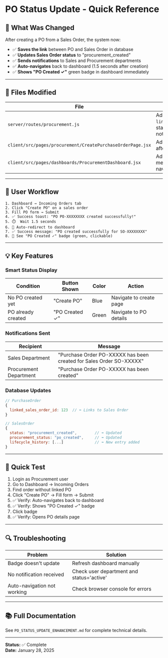 # PO Status Update - Quick Reference

## 🎯 What Was Changed

After creating a PO from a Sales Order, the system now:
- ✅ **Saves the link** between PO and Sales Order in database
- ✅ **Updates Sales Order status** to "procurement_created"
- ✅ **Sends notifications** to Sales and Procurement departments
- ✅ **Auto-navigates** back to dashboard (1.5 seconds after creation)
- ✅ **Shows "PO Created ✓"** green badge in dashboard immediately

---

## 📁 Files Modified

| File | Changes |
|------|---------|
| `server/routes/procurement.js` | Added `linked_sales_order_id`, status updates, notifications |
| `client/src/pages/procurement/CreatePurchaseOrderPage.jsx` | Added auto-navigation after PO creation |
| `client/src/pages/dashboards/ProcurementDashboard.jsx` | Added success message display from navigation state |

---

## 🔄 User Workflow

```
1. Dashboard → Incoming Orders tab
2. Click "Create PO" on a sales order
3. Fill PO form → Submit
4. ✅ Success toast: "PO PO-XXXXXXXX created successfully!"
5. ⏱️  Wait 1.5 seconds
6. 🔄 Auto-redirect to dashboard
7. ✅ Success message: "PO created successfully for SO-XXXXXXXX"
8. 👀 See "PO Created ✓" badge (green, clickable)
```

---

## 💡 Key Features

### **Smart Status Display**
| Condition | Button Shown | Color | Action |
|-----------|-------------|-------|--------|
| No PO created yet | "Create PO" | Blue | Navigate to create page |
| PO already created | "PO Created ✓" | Green | Navigate to PO details |

### **Notifications Sent**
| Recipient | Message |
|-----------|---------|
| Sales Department | "Purchase Order PO-XXXXX has been created for Sales Order SO-XXXXX" |
| Procurement Department | "Purchase Order PO-XXXXX has been created" |

### **Database Updates**
```javascript
// PurchaseOrder
{
  linked_sales_order_id: 123  // ⬅️ Links to Sales Order
}

// SalesOrder
{
  status: "procurement_created",        // ⬅️ Updated
  procurement_status: "po_created",     // ⬅️ Updated
  lifecycle_history: [...]              // ⬅️ New entry added
}
```

---

## 🧪 Quick Test

1. Login as Procurement user
2. Go to Dashboard → Incoming Orders
3. Find order without linked PO
4. Click "Create PO" → Fill form → Submit
5. ✅ Verify: Auto-navigates back to dashboard
6. ✅ Verify: Shows "PO Created ✓" badge
7. Click badge
8. ✅ Verify: Opens PO details page

---

## 🔍 Troubleshooting

| Problem | Solution |
|---------|----------|
| Badge doesn't update | Refresh dashboard manually |
| No notification received | Check user department and status='active' |
| Auto-navigation not working | Check browser console for errors |

---

## 📚 Full Documentation

See `PO_STATUS_UPDATE_ENHANCEMENT.md` for complete technical details.

---

**Status:** ✅ Complete  
**Date:** January 28, 2025
